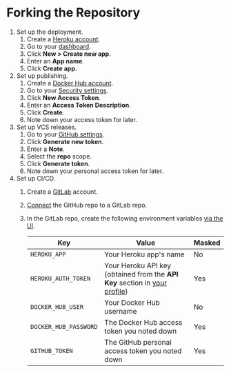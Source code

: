 # Forking the Repository

1. Set up the deployment.
    1. Create a [Heroku account](https://signup.heroku.com).
    1. Go to your [dashboard](https://dashboard.heroku.com/apps).
    1. Click **New > Create new app**.
    1. Enter an **App name**.
    1. Click **Create app**.
1. Set up publishing.
    1. Create a [Docker Hub account](https://hub.docker.com/signup?next=%2F%3Fref%3Dlogin).
    1. Go to your [Security settings](https://hub.docker.com/settings/security).
    1. Click **New Access Token**.
    1. Enter an **Access Token Description**.
    1. Click **Create**.
    1. Note down your access token for later.
1. Set up VCS releases.
    1. Go to your [GitHub settings](https://github.com/settings/tokens).
    1. Click **Generate new token**.
    1. Enter a **Note**.
    1. Select the **repo** scope.
    1. Click **Generate token**.
    1. Note down your personal access token for later.
1. Set up CI/CD.
    1. Create a [GitLab](https://gitlab.com/users/sign_in#register-pane) account.
    1. [Connect](https://docs.gitlab.com/ee/ci/ci_cd_for_external_repos/github_integration.html) the GitHub repo to a GitLab repo.
    1. In the GitLab repo, create the following environment variables [via the UI](https://docs.gitlab.com/ee/ci/variables/#via-the-ui).
    
        |Key|Value|Masked|
        |---|---|---|
        |`HEROKU_APP`|Your Heroku app's name|No|
        |`HEROKU_AUTH_TOKEN`|Your Heroku API key (obtained from the **API Key** section in [your profile](https://dashboard.heroku.com/account))|Yes|
        |`DOCKER_HUB_USER`|Your Docker Hub username|No|
        |`DOCKER_HUB_PASSWORD`|The Docker Hub access token you noted down|Yes|
        |`GITHUB_TOKEN`|The GitHub personal access token you noted down|Yes|
